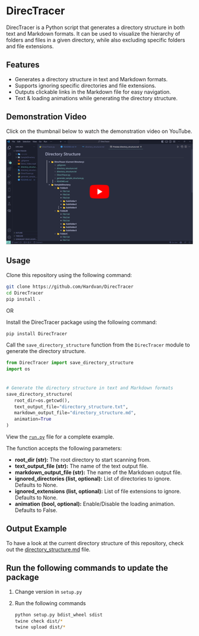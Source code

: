 # DirecTracer

DirecTracer is a Python script that generates a directory structure in both text and Markdown formats. It can be used to visualize the hierarchy of folders and files in a given directory, while also excluding specific folders and file extensions.

## Features

- Generates a directory structure in text and Markdown formats.
- Supports ignoring specific directories and file extensions.
- Outputs clickable links in the Markdown file for easy navigation.
- Text & loading animations while generating the directory structure.

## Demonstration Video

Click on the thumbnail below to watch the demonstration video on YouTube.

[![DirecTracer](./demo/thumbnail2.png)](https://youtu.be/FqMauKiTvVs?si=FJlBiQBwpZb7_IPm)

## Usage

Clone this repository using the following command:

```bash
git clone https://github.com/Hardvan/DirecTracer
cd DirecTracer
pip install .
```

OR

Install the DirecTracer package using the following command:

```bash
pip install DirecTracer
```

Call the `save_directory_structure` function from the `DirecTracer` module to generate the directory structure.

```python
from DirecTracer import save_directory_structure
import os


# Generate the directory structure in text and Markdown formats
save_directory_structure(
   root_dir=os.getcwd(),
   text_output_file="directory_structure.txt",
   markdown_output_file="directory_structure.md",
   animation=True
)
```

View the [`run.py`](./run.py) file for a complete example.

The function accepts the following parameters:

- **root_dir (str):** The root directory to start scanning from.
- **text_output_file (str):** The name of the text output file.
- **markdown_output_file (str):** The name of the Markdown output file.
- **ignored_directories (list, optional):** List of directories to ignore. Defaults to None.
- **ignored_extensions (list, optional):** List of file extensions to ignore. Defaults to None.
- **animation (bool, optional):** Enable/Disable the loading animation. Defaults to False.

## Output Example

To have a look at the current directory structure of this repository, check out the [directory_structure.md](./directory_structure.md) file.

## Run the following commands to update the package

1. Change version in `setup.py`
2. Run the following commands

   ```bash
   python setup.py bdist_wheel sdist
   twine check dist/*
   twine upload dist/*
   ```
